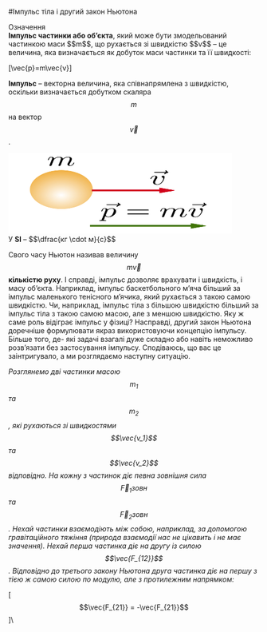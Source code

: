 #Iмпульс тiла і другий закон Ньютона

<div class="eoz-wrap">
<span class="eoz">Означення</span>
<div class="eoz-text">
<b>Iмпульс частинки або об’єкта</b>, який може бути змодельований частинкою маси $$m$$, що рухається зi швидкiстю $$v$$ – це величина, яка визначається як добуток
маси частинки та її швидкостi:

\[\vec{p}=m\vec{v}\] 
<p></p>

<b>Iмпульс</b> – векторна величина, яка спiвнапрямлена з швидкiстю, оскільки визначається добутком скаляра $$m$$ на вектор $$\vec{v}$$.

<div class="space"><img class="image" width="449" height="161" src="images/chapter_7/momentum/S1-1.png"></div>
У <b>SI</b> – $$\dfrac{кг \cdot м}{с}$$
</div>
</div>

Свого часу Ньютон називав величину $$m\vec{v}$$ <b>кiлькiстю руху</b>. I справдi, iмпульс
дозволяє врахувати i швидкiсть, i масу об’єкта. Наприклад, iмпульс баскетбольного
м’яча бiльший за iмпульс маленького тенiсного м’ячика, який рухається з такою самою
швидкiстю. Чи, наприклад, iмпульс тiла з бiльшою швидкiстю бiльший за iмпульс
тiла з такою самою масою, але з меншою швидкiстю.
Яку ж саме роль вiдiграє iмпульс у фiзицi? Насправдi, другий закон Ньютона
доречнiше формулювати якраз використовуючи концепцiю iмпульсу. Бiльше того, де-
якi задачi взагалi дуже складно або навiть неможливо розв’язати без застосування
iмпульсу. Сподiваюсь, що вас це заiнтригувало, а ми розглядаємо наступну ситуацiю.


<i>Розглянемо двi частинки масою $$m_1$$ та $$m_2$$, якi рухаються зi швидкостями $$\vec{v_1}$$
та $$\vec{v_2}$$ вiдповiдно. На кожну з частинок дiє певна зовнiшня сила $$\vec{F}_1зовн$$ та $$\vec{F}_2зовн$$.
Нехай частинки взаємодiють мiж собою, наприклад, за допомогою гравiтацiйного тяжiння (природа взаємодiї нас не цiкавить i не має значення). Нехай перша
частинка дiє на другу iз силою $$\vec{F_{12}}$$. Вiдповiдно до третього закону Ньютона друга частинка дiє на першу з тiєю ж самою силою по модулю, але з протилежним
напрямком:</i>

\[$$\vec{F_{21}} = -\vec{F_{21}}$$]\ 